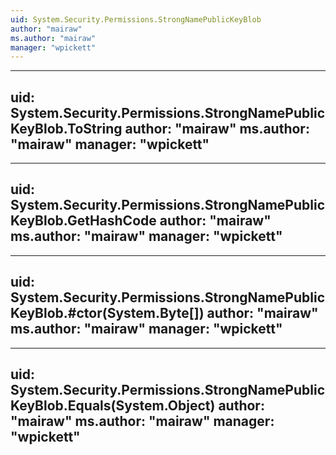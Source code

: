 ```yaml
---
uid: System.Security.Permissions.StrongNamePublicKeyBlob
author: "mairaw"
ms.author: "mairaw"
manager: "wpickett"
---
```


---
uid: System.Security.Permissions.StrongNamePublicKeyBlob.ToString
author: "mairaw"
ms.author: "mairaw"
manager: "wpickett"
---

---
uid: System.Security.Permissions.StrongNamePublicKeyBlob.GetHashCode
author: "mairaw"
ms.author: "mairaw"
manager: "wpickett"
---

---
uid: System.Security.Permissions.StrongNamePublicKeyBlob.#ctor(System.Byte[])
author: "mairaw"
ms.author: "mairaw"
manager: "wpickett"
---

---
uid: System.Security.Permissions.StrongNamePublicKeyBlob.Equals(System.Object)
author: "mairaw"
ms.author: "mairaw"
manager: "wpickett"
---
